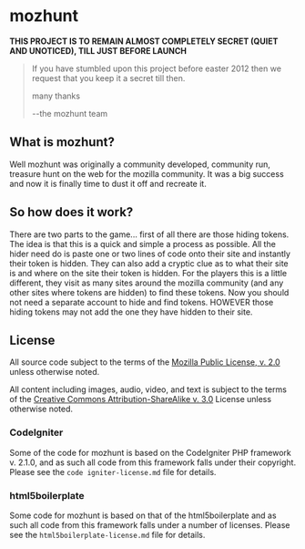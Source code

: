 # mozhunt

**THIS PROJECT IS TO REMAIN ALMOST COMPLETELY SECRET (QUIET AND UNOTICED), TILL JUST BEFORE LAUNCH**

>If you have stumbled upon this project before easter 2012 then we request that you keep it a secret till then.
>
>many thanks
>
>\-\-the mozhunt team

## What is mozhunt?
Well mozhunt was originally a community developed, community run, treasure hunt on the web for the mozilla community. It was a big success and now it is finally time to dust it off and recreate it.

## So how does it work?
There are two parts to the game... first of all there are those hiding tokens. The idea is that this is a quick and simple a process as possible. All the hider need do is paste one or two lines of code onto their site and instantly their token is hidden. They can also add a cryptic clue as to what their site is and where on the site their token is hidden.
For the players this is a little different, they visit as many sites around the mozilla community (and any other sites where tokens are hidden) to find these tokens.
Now you should not need a separate account to hide and find tokens. HOWEVER those hiding tokens may not add the one they have hidden to their site.

## License
All source code subject to the terms of the [Mozilla Public License, v. 2.0](http://mozilla.org/MPL/2.0/) unless otherwise noted.

All content including images, audio, video, and text is subject to the terms of the [Creative Commons Attribution-ShareAlike v. 3.0](http://creativecommons.org/licenses/by-sa/3.0/)  License unless otherwise noted.

### CodeIgniter
Some of the code for mozhunt is based on the CodeIgniter PHP framework v. 2.1.0, and as such all code from this framework falls under their copyright. Please see the `code igniter-license.md` file for details.

### html5boilerplate
Some code for mozhunt is based on that of the html5boilerplate and as such all code from this framework falls under a number of licenses. Please see the `html5boilerplate-license.md` file for details.